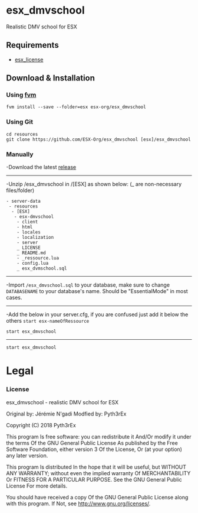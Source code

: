 # esx_dmvschool
Realistic DMV school for ESX

## Requirements
- [esx_license](https://github.com/ESX-Org/esx_license)

## Download & Installation

### Using [fvm](https://github.com/qlaffont/fvm-installer)
```
fvm install --save --folder=esx esx-org/esx_dmvschool
```

### Using Git
```
cd resources
git clone https://github.com/ESX-Org/esx_dmvschool [esx]/esx_dmvschool
```

### Manually
-Download the latest [release](https://github.com/Pyth3rEx/esx_dmvschool/releases)</p>
***

-Unzip /esx_dmvschool in /[ESX] as shown below: (_ are non-necessary files/folder)</p>
```
- server-data
 - resources
  - [ESX]
   - esx-dmvschool
    - client
    - html
    - locales
    - localization
    - server
    _ LICENSE
    _ README.md
    - _ressource.lua
    - config.lua
    _ esx_dvmschool.sql
```
***

-Import `/esx_dmvschool.sql` to your database, make sure to change `DATABASENAME` to your database's name. Should be "EssentialMode" in most cases.</p>
***

-Add the below in your server.cfg, if you are confused just add it below the others `start esx-nameOfRessource` </p>
`start esx_dmvschool`
***


```
start esx_dmvschool
```

# Legal
### License
esx_dmvschool - realistic DMV school for ESX

Original by: Jérémie N'gadi
Modfied by: Pyth3rEx

Copyright (C) 2018 Pyth3rEx

This program Is free software: you can redistribute it And/Or modify it under the terms Of the GNU General Public License As published by the Free Software Foundation, either version 3 Of the License, Or (at your option) any later version.

This program Is distributed In the hope that it will be useful, but WITHOUT ANY WARRANTY; without even the implied warranty Of MERCHANTABILITY Or FITNESS FOR A PARTICULAR PURPOSE. See the GNU General Public License For more details.

You should have received a copy Of the GNU General Public License along with this program. If Not, see http://www.gnu.org/licenses/.
